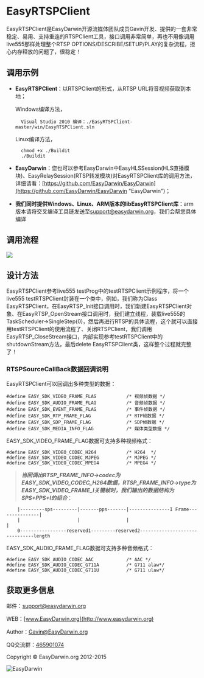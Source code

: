 # EasyRTSPClient #

EasyRTSPClient是EasyDarwin开源流媒体团队成员Gavin开发、提供的一套非常稳定、易用、支持重连的RTSPClient工具，接口调用非常简单，再也不用像调用live555那样处理整个RTSP OPTIONS/DESCRIBE/SETUP/PLAY的复杂流程，担心内存释放的问题了，很稳定！

## 调用示例 ##

- **EasyRTSPClient**：以RTSPClient的形式，从RTSP URL将音视频获取到本地；
	
	Windows编译方法，

    	Visual Studio 2010 编译：./EasyRTSPClient-master/win/EasyRTSPClient.sln

	Linux编译方法，
		
		chmod +x ./Buildit
		./Buildit


- **EasyDarwin**：您也可以参考EasyDarwin中EasyHLSSession(HLS直播模块)、EasyRelaySession(RTSP转发模块)对EasyRTSPClient库的调用方法，详细请看：[https://github.com/EasyDarwin/EasyDarwin](https://github.com/EasyDarwin/EasyDarwin "EasyDarwin")；

- **我们同时提供Windows、Linux、ARM版本的libEasyRTSPClient库**：arm版本请将交叉编译工具链发送至[support@easydarwin.org](mailto:support@easydarwin.org "EasyDarwin mail")，我们会帮您具体编译

## 调用流程 ##
![](http://www.easydarwin.org/skin/easydarwin/images/easyrtspclient.png)


## 设计方法 ##
EasyRTSPClient参考live555 testProg中的testRTSPClient示例程序，将一个live555 testRTSPClient封装在一个类中，例如，我们称为Class EasyRTSPClient，在EasyRTSP_Init接口调用时，我们新建EasyRTSPClient对象、在EasyRTSP_OpenStream接口调用时，我们建立线程，装载live555的TaskScheduler->SingleStep(0)，然后再进行RTSP的具体流程，这个就可以直接用testRTSPClient的使用流程了、关闭RTSPClient，我们调用EasyRTSP_CloseStream接口，内部实现参考testRTSPClient中的shutdownStream方法，最后delete EasyRTSPClient类，这样整个过程就完整了！

### RTSPSourceCallBack数据回调说明 ###
EasyRTSPClient可以回调出多种类型的数据：

	#define EASY_SDK_VIDEO_FRAME_FLAG			/* 视频帧数据 */
	#define EASY_SDK_AUDIO_FRAME_FLAG			/* 音频帧数据 */
	#define EASY_SDK_EVENT_FRAME_FLAG			/* 事件帧数据 */
	#define EASY_SDK_RTP_FRAME_FLAG				/* RTP帧数据 */
	#define EASY_SDK_SDP_FRAME_FLAG				/* SDP帧数据 */
	#define EASY_SDK_MEDIA_INFO_FLAG			/* 媒体类型数据 */

EASY\_SDK\_VIDEO\_FRAME\_FLAG数据可支持多种视频格式：
		
	#define EASY_SDK_VIDEO_CODEC_H264			/* H264  */
	#define	EASY_SDK_VIDEO_CODEC_MJPEG			/* MJPEG */
	#define	EASY_SDK_VIDEO_CODEC_MPEG4			/* MPEG4 */


> ***当回调出RTSP_FRAME_INFO->codec为EASY\_SDK\_VIDEO\_CODEC\_H264数据，RTSP_FRAME_INFO->type为EASY\_SDK\_VIDEO\_FRAME\_I关键帧时，我们输出的数据结构为SPS+PPS+I的组合***：
		
		|---------sps---------|-------pps-------|---------------I Frame---------------|
		|                     |                 |                                     |
		0-----------------reserved1---------reserved2-------------------------------length


EASY\_SDK\_AUDIO\_FRAME\_FLAG数据可支持多种音频格式：
	
	#define EASY_SDK_AUDIO_CODEC_AAC			/* AAC */
	#define EASY_SDK_AUDIO_CODEC_G711A			/* G711 alaw*/
	#define EASY_SDK_AUDIO_CODEC_G711U			/* G711 ulaw*/


## 获取更多信息 ##

邮件：[support@easydarwin.org](mailto:support@easydarwin.org) 

WEB：[www.EasyDarwin.org](http://www.easydarwin.org)

Author：[Gavin@EasyDarwin.org](mailto:Gavin@EasyDarwin.org "Gavin@EasyDarwin.org")

QQ交流群：[465901074](http://jq.qq.com/?_wv=1027&k=2G045mo "EasyRTSPClient")

Copyright &copy; EasyDarwin.org 2012-2015

![EasyDarwin](http://www.easydarwin.org/skin/easydarwin/images/wx_qrcode.jpg)